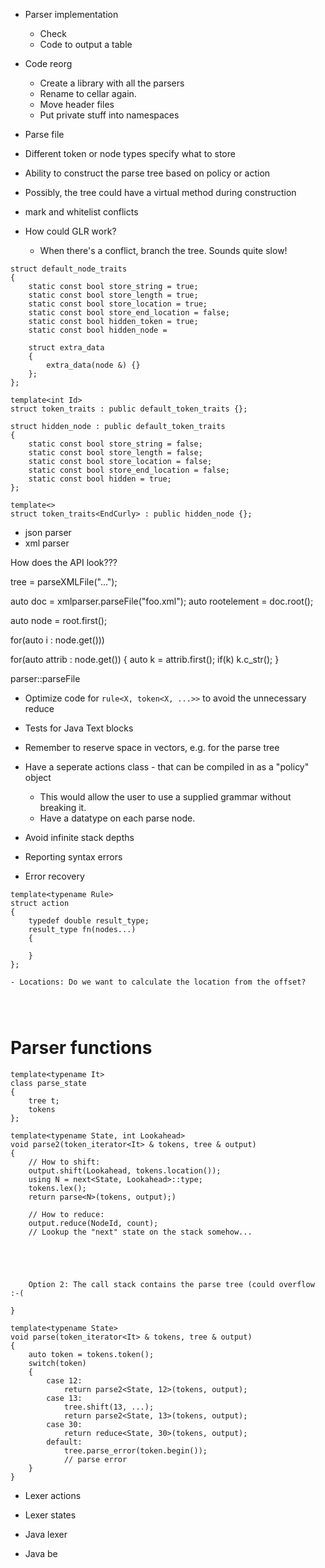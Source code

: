 

- Parser implementation
  - Check 
  - Code to output a table

- Code reorg
  - Create a library with all the parsers
  - Rename to cellar again.
  - Move header files
  - Put private stuff into namespaces

- Parse file

- Different token or node types specify what to store
- Ability to construct the parse tree based on policy or action
- Possibly, the tree could have a virtual method during construction

- mark and whitelist conflicts

- How could GLR work?
  - When there's a conflict, branch the tree. Sounds quite slow!

```
struct default_node_traits
{
    static const bool store_string = true;
    static const bool store_length = true;
    static const bool store_location = true;
    static const bool store_end_location = false;
    static const bool hidden_token = true;
    static const bool hidden_node = 

    struct extra_data
    {
        extra_data(node &) {}
    };
};

template<int Id>
struct token_traits : public default_token_traits {};

struct hidden_node : public default_token_traits
{
    static const bool store_string = false;
    static const bool store_length = false;
    static const bool store_location = false;
    static const bool store_end_location = false;
    static const bool hidden = true;
};

template<>
struct token_traits<EndCurly> : public hidden_node {};
```

- json parser
- xml parser

How does the API look???

tree = parseXMLFile("...");

auto doc = xmlparser.parseFile("foo.xml");
auto rootelement = doc.root();

auto node = root.first<Element>();

for(auto i : node.get<Element>()))

for(auto attrib : node.get<Attribute>())
{
    auto k = attrib.first<Key>();
    if(k)
    k.c_str();
}



parser::parseFile




- Optimize code for `rule<X, token<X, ...>>` to avoid the unnecessary reduce

- Tests for Java Text blocks

- Remember to reserve space in vectors, e.g. for the parse tree


- Have a seperate actions class - that can be compiled in as a "policy" object
   - This would allow the user to use a supplied grammar without breaking it.
   - Have a datatype on each parse node.

- Avoid infinite stack depths

- Reporting syntax errors
- Error recovery

```
template<typename Rule>
struct action
{
    typedef double result_type;
    result_type fn(nodes...)
    {

    }
};

- Locations: Do we want to calculate the location from the offset?




```

# Parser functions

```
template<typename It>
class parse_state
{
    tree t;
    tokens
};

template<typename State, int Lookahead>
void parse2(token_iterator<It> & tokens, tree & output)
{
    // How to shift:
    output.shift(Lookahead, tokens.location());
    using N = next<State, Lookahead>::type;
    tokens.lex();
    return parse<N>(tokens, output);)

    // How to reduce:
    output.reduce(NodeId, count);
    // Lookup the "next" state on the stack somehow...





    Option 2: The call stack contains the parse tree (could overflow :-(

}

template<typename State>
void parse(token_iterator<It> & tokens, tree & output)
{
    auto token = tokens.token();
    switch(token)
    {
        case 12:
            return parse2<State, 12>(tokens, output);
        case 13:
            tree.shift(13, ...);
            return parse2<State, 13>(tokens, output);
        case 30:
            return reduce<State, 30>(tokens, output);
        default:
            tree.parse_error(token.begin());
            // parse error
    }
}
```

- Lexer actions
- Lexer states

- Java lexer
- Java be
